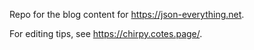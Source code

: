 Repo for the blog content for https://json-everything.net.

For editing tips, see https://chirpy.cotes.page/.
